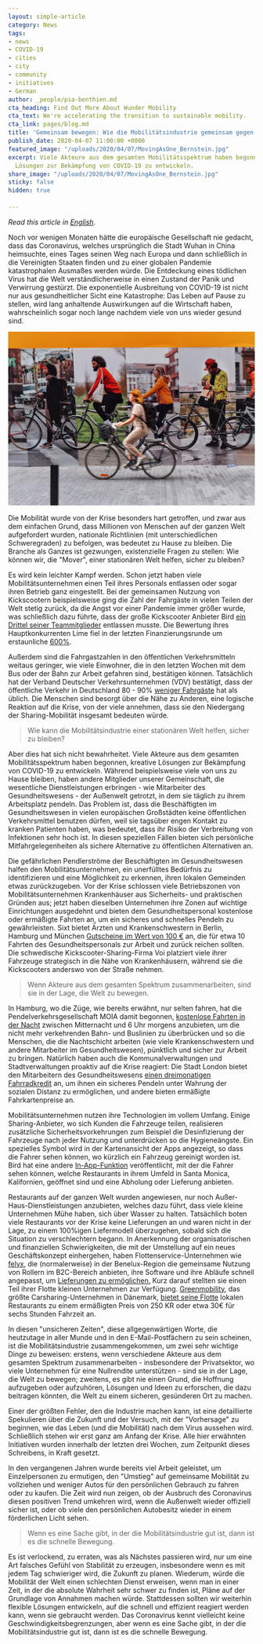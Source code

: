 ```yaml
---
layout: simple-article
category: News
tags:
- news
- COVID-19
- cities
- city
- community
- initiatives
- German
author: _people/pia-benthien.md
cta_heading: Find Out More About Wunder Mobility
cta_text: We're accelerating the transition to sustainable mobility.
cta_link: pages/blog.md
title: 'Gemeinsam bewegen: Wie die Mobilitätsindustrie gemeinsam gegen COVID-19 kämpft'
publish_date: 2020-04-07 11:00:00 +0000
featured_image: "/uploads/2020/04/07/MovingAsOne_Bernstein.jpg"
excerpt: Viele Akteure aus dem gesamten Mobilitätsspektrum haben begonnen, kreative
  Lösungen zur Bekämpfung von COVID-19 zu entwickeln.
share_image: "/uploads/2020/04/07/MovingAsOne_Bernstein.jpg"
sticky: false
hidden: true

---
```

_Read this article in_ [_English_](https://www.wundermobility.com/blog/moving-as-one-how-the-mobility-industry-is-fighting-covid-19-collectively)_._

Noch vor wenigen Monaten hätte die europäische Gesellschaft nie gedacht, dass das Coronavirus, welches ursprünglich die Stadt Wuhan in China heimsuchte, eines Tages seinen Weg nach Europa und dann schließlich in die Vereinigten Staaten finden und zu einer globalen Pandemie katastrophalen Ausmaßes werden würde. Die Entdeckung eines tödlichen Virus hat die Welt verständlicherweise in einen Zustand der Panik und Verwirrung gestürzt. Die exponentielle Ausbreitung von COVID-19 ist nicht nur aus gesundheitlicher Sicht eine Katastrophe: Das Leben auf Pause zu stellen, wird lang anhaltende Auswirkungen auf die Wirtschaft haben, wahrscheinlich sogar noch lange nachdem viele von uns wieder gesund sind.

![](/uploads/2020/04/07/MovingAsOne_body.jpg)

Die Mobilität wurde von der Krise besonders hart getroffen, und zwar aus dem einfachen Grund, dass Millionen von Menschen auf der ganzen Welt aufgefordert wurden, nationale Richtlinien (mit unterschiedlichen Schweregraden) zu befolgen, was bedeutet zu Hause zu bleiben. Die Branche als Ganzes ist gezwungen, existenzielle Fragen zu stellen: Wie können wir, die "Mover", einer stationären Welt helfen, sicher zu bleiben?

Es wird kein leichter Kampf werden. Schon jetzt haben viele Mobilitätsunternehmen einen Teil ihres Personals entlassen oder sogar ihren Betrieb ganz eingestellt. Bei der gemeinsamen Nutzung von Kickscootern beispielsweise ging die Zahl der Fahrgäste in vielen Teilen der Welt stetig zurück, da die Angst vor einer Pandemie immer größer wurde, was schließlich dazu führte, dass der große Kickscooter Anbieter Bird [ein Drittel seiner Teammitglieder](https://www.theverge.com/2020/3/27/21197377/bird-scooter-layoff-staff-coronavirus-shutdown-sales-drop "Bird lays off nearly a third of its staff") entlassen musste. Die Bewertung ihres Hauptkonkurrenten Lime fiel in der letzten Finanzierungsrunde um erstaunliche [600%](https://www.theinformation.com/articles/limes-valuation-may-fall-80-in-emergency-fundraising).

Außerdem sind die Fahrgastzahlen in den öffentlichen Verkehrsmitteln weitaus geringer, wie viele Einwohner, die in den letzten Wochen mit dem Bus oder der Bahn zur Arbeit gefahren sind, bestätigen können. Tatsächlich hat der Verband Deutscher Verkehrsunternehmen (VDV) bestätigt, dass der öffentliche Verkehr in Deutschland 80 - 90% [weniger Fahrgäste](https://www.spiegel.de/wirtschaft/coronakrise-verkehrsbetrieben-brechen-umsaetze-weg-a-b5d4fd8a-6732-4259-bb37-9e2a850dd9d9) hat als üblich. Die Menschen sind besorgt über die Nähe zu Anderen, eine logische Reaktion auf die Krise, von der viele annehmen, dass sie den Niedergang der Sharing-Mobilität insgesamt bedeuten würde.

> Wie kann die Mobilitätsindustrie einer stationären Welt helfen, sicher zu bleiben?

Aber dies hat sich nicht bewahrheitet. Viele Akteure aus dem gesamten Mobilitätsspektrum haben begonnen, kreative Lösungen zur Bekämpfung von COVID-19 zu entwickeln. Während beispielsweise viele von uns zu Hause bleiben, haben andere Mitglieder unserer Gemeinschaft, die wesentliche Dienstleistungen erbringen - wie Mitarbeiter des Gesundheitswesens - der Außenwelt getrotzt, in dem sie täglich zu ihrem Arbeitsplatz pendeln. Das Problem ist, dass die Beschäftigten im Gesundheitswesen in vielen europäischen Großstädten keine öffentlichen Verkehrsmittel benutzen dürfen, weil sie tagsüber engen Kontakt zu kranken Patienten haben, was bedeutet, dass ihr Risiko der Verbreitung von Infektionen sehr hoch ist. In diesen speziellen Fällen bieten sich persönliche Mitfahrgelegenheiten als sichere Alternative zu öffentlichen Alternativen an.

Die gefährlichen Pendlerströme der Beschäftigten im Gesundheitswesen halfen den Mobilitätsunternehmen, ein unerfülltes Bedürfnis zu identifizieren und eine Möglichkeit zu erkennen, ihren lokalen Gemeinden etwas zurückzugeben. Vor der Krise schlossen viele Betriebszonen von Mobilitätsunternehmen Krankenhäuser aus Sicherheits- und praktischen Gründen aus; jetzt haben dieselben Unternehmen ihre Zonen auf wichtige Einrichtungen ausgedehnt und bieten dem Gesundheitspersonal kostenlose oder ermäßigte Fahrten an, um ein sicheres und schnelles Pendeln zu gewährleisten. Sixt bietet Ärzten und Krankenschwestern in Berlin, Hamburg und München [Gutscheine im Wert von 100 €](https://www.onvista.de/news/sixt-ermoeglicht-aerzten-und-pflegepersonal-der-staedtischen-und-staatlichen-kliniken-kostenlosen-zugang-zu-carsharing-fahrzeugen-340085539) an, die für etwa 10 Fahrten des Gesundheitspersonals zur Arbeit und zurück reichen sollten. Die schwedische Kickscooter-Sharing-Firma Voi platziert viele ihrer Fahrzeuge strategisch in die Nähe von Krankenhäusern, während sie die Kickscooters anderswo von der Straße nehmen.

> Wenn Akteure aus dem gesamten Spektrum zusammenarbeiten, sind sie in der Lage, die Welt zu bewegen.

In Hamburg, wo die Züge, wie bereits erwähnt, nur selten fahren, hat die Pendelverkehrsgesellschaft MOIA damit begonnen, [kostenlose Fahrten in der Nacht](https://www.hamburg.de/pressearchiv-fhh/13768850/2020-03-29-bwvi-bus-und-bahn/) zwischen Mitternacht und 6 Uhr morgens anzubieten, um die nicht mehr verkehrenden Bahn- und Buslinien zu überbrücken und so die Menschen, die die Nachtschicht arbeiten (wie viele Krankenschwestern und andere Mitarbeiter im Gesundheitswesen), pünktlich und sicher zur Arbeit zu bringen. Natürlich haben auch die Kommunalverwaltungen und Stadtverwaltungen proaktiv auf die Krise reagiert: Die Stadt London bietet den Mitarbeitern des Gesundheitswesens [einen dreimonatigen Fahrradkredit](https://www.theverge.com/2020/3/30/21199401/london-health-workers-ebike-free-loan-public-transport-coronavirus) an, um ihnen ein sicheres Pendeln unter Wahrung der sozialen Distanz zu ermöglichen, und andere bieten ermäßigte Fahrkartenpreise an.

Mobilitätsunternehmen nutzen ihre Technologien im vollem Umfang. Einige Sharing-Anbieter, wo sich Kunden die Fahrzeuge teilen, realisieren zusätzliche Sicherheitsvorkehrungen zum Beispiel die Desinfizierung der Fahrzeuge nach jeder Nutzung und unterdrücken so die Hygieneängste. Ein spezielles Symbol wird in der Kartenansicht der Apps angezeigt, so dass die Fahrer sehen können, wo kürzlich ein Fahrzeug gereinigt worden ist. Bird hat eine andere [In-App-Funktion](https://www.bird.co/blog/local-restaurants-serving-takeout-delivery-bird-app/) veröffentlicht, mit der die Fahrer sehen können, welche Restaurants in ihrem Umfeld in Santa Monica, Kalifornien, geöffnet sind und eine Abholung oder Lieferung anbieten.

Restaurants auf der ganzen Welt wurden angewiesen, nur noch Außer-Haus-Dienstleistungen anzubieten, welches dazu führt, dass viele kleine Unternehmen Mühe haben, sich über Wasser zu halten. Tatsächlich boten viele Restaurants vor der Krise keine Lieferungen an und waren nicht in der Lage, zu einem 100%igen Liefermodell überzugehen, sobald sich die Situation zu verschlechtern begann. In Anerkennung der organisatorischen und finanziellen Schwierigkeiten, die mit der Umstellung auf ein neues Geschäftskonzept einhergehen, haben Flottenservice-Unternehmen wie [felyx](https://felyx.com/), die (normalerweise) in der Benelux-Region die gemeinsame Nutzung von Rollern im B2C-Bereich anbieten, ihre Software und ihre Abläufe schnell angepasst, um [Lieferungen zu ermöglichen.](https://siliconcanals.com/news/startups/travel-mobility/lime-and-bird-pull-operations-in-europe-5-top-european-e-scooter-startups-tell-us-what-theyre-doing-to-combat-covid-19-outbreak/) Kurz darauf stellten sie einen Teil ihrer Flotte kleinen Unternehmen zur Verfügung. [Greenmobility](https://www.greenmobility.com/dk/en/), das größte Carsharing-Unternehmen in Dänemark, [bietet seine Flotte](https://www.greenmobility.com/dk/da/samarbejde-landingpage/takeaway-koersel/) lokalen Restaurants zu einem ermäßigten Preis von 250 KR oder etwa 30€ für sechs Stunden Fahrzeit an.

In diesen "unsicheren Zeiten", diese allgegenwärtigen Worte, die heutzutage in aller Munde und in den E-Mail-Postfächern zu sein scheinen, ist die Mobilitätsindustrie zusammengekommen, um zwei sehr wichtige Dinge zu beweisen: erstens, wenn verschiedene Akteure aus dem gesamten Spektrum zusammenarbeiten - insbesondere der Privatsektor, wo viele Unternehmen für eine Nullrendite unterstützen - sind sie in der Lage, die Welt zu bewegen; zweitens, es gibt nie einen Grund, die Hoffnung aufzugeben oder aufzuhören, Lösungen und Ideen zu erforschen, die dazu beitragen könnten, die Welt zu einem sicheren, gesünderen Ort zu machen.

Einer der größten Fehler, den die Industrie machen kann, ist eine detaillierte Spekulieren über die Zukunft und der Versuch, mit der "Vorhersage" zu beginnen, wie das Leben (und die Mobilität) nach dem Virus aussehen wird. Schließlich stehen wir erst ganz am Anfang der Krise. Alle hier erwähnten Initiativen wurden innerhalb der letzten drei Wochen, zum Zeitpunkt dieses Schreibens, in Kraft gesetzt.

In den vergangenen Jahren wurde bereits viel Arbeit geleistet, um Einzelpersonen zu ermutigen, den "Umstieg" auf gemeinsame Mobilität zu vollziehen und weniger Autos für den persönlichen Gebrauch zu fahren oder zu kaufen. Die Zeit wird nun zeigen, ob der Ausbruch des Coronavirus diesen positiven Trend umkehren wird, wenn die Außenwelt wieder offiziell sicher ist, oder ob viele den persönlichen Autobesitz wieder in einem förderlichen Licht sehen.

> Wenn es eine Sache gibt, in der die Mobilitätsindustrie gut ist, dann ist es die schnelle Bewegung.

Es ist verlockend, zu erraten, was als Nächstes passieren wird, nur um eine Art falsches Gefühl von Stabilität zu erzeugen, insbesondere wenn es mit jedem Tag schwieriger wird, die Zukunft zu planen. Wiederum, würde die Mobilität der Welt einen schlechten Dienst erweisen, wenn man in einer Zeit, in der die absolute Wahrheit sehr schwer zu finden ist, Pläne auf der Grundlage von Annahmen machen würde. Stattdessen sollten wir weiterhin flexible Lösungen entwickeln, auf die schnell und effizient reagiert werden kann, wenn sie gebraucht werden. Das Coronavirus kennt vielleicht keine Geschwindigkeitsbegrenzungen, aber wenn es eine Sache gibt, in der die Mobilitätsindustrie gut ist, dann ist es die schnelle Bewegung.